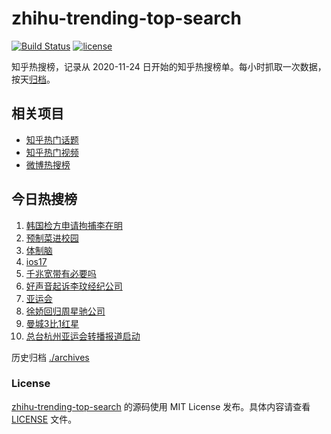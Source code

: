 # zhihu-trending-top-search

[![Build Status](https://github.com/justjavac/zhihu-trending-top-search/workflows/ci/badge.svg?branch=main)](https://github.com/justjavac/zhihu-trending-top-search/actions)
[![license](https://img.shields.io/github/license/justjavac/zhihu-trending-top-search)](https://github.com/justjavac/zhihu-trending-top-search/blob/main/LICENSE)

知乎热搜榜，记录从 2020-11-24 日开始的知乎热搜榜单。每小时抓取一次数据，按天[归档](./archives)。

## 相关项目

- [知乎热门话题](https://github.com/justjavac/zhihu-trending-hot-questions)
- [知乎热门视频](https://github.com/justjavac/zhihu-trending-hot-video)
- [微博热搜榜](https://github.com/justjavac/weibo-trending-hot-search)

## 今日热搜榜

<!-- BEGIN -->
<!-- 最后更新时间 Sun Sep 24 2023 06:05:44 GMT+0800 (China Standard Time) -->

1. [韩国检方申请拘捕李在明](https://www.zhihu.com/search?q=%E9%9F%A9%E5%9B%BD%E6%A3%80%E6%96%B9%E7%94%B3%E8%AF%B7%E6%8B%98%E6%8D%95%E6%9D%8E%E5%9C%A8%E6%98%8E)
1. [预制菜进校园](https://www.zhihu.com/search?q=%E9%A2%84%E5%88%B6%E8%8F%9C%E8%BF%9B%E6%A0%A1%E5%9B%AD)
1. [体制脑](https://www.zhihu.com/search?q=%E4%BD%93%E5%88%B6%E8%84%91)
1. [ios17](https://www.zhihu.com/search?q=ios17)
1. [千兆宽带有必要吗](https://www.zhihu.com/search?q=%E5%8D%83%E5%85%86%E5%AE%BD%E5%B8%A6%E6%9C%89%E5%BF%85%E8%A6%81%E5%90%97)
1. [好声音起诉李玟经纪公司](https://www.zhihu.com/search?q=%E5%A5%BD%E5%A3%B0%E9%9F%B3%E8%B5%B7%E8%AF%89%E6%9D%8E%E7%8E%9F%E7%BB%8F%E7%BA%AA%E5%85%AC%E5%8F%B8)
1. [亚运会](https://www.zhihu.com/search?q=%E4%BA%9A%E8%BF%90%E4%BC%9A)
1. [徐娇回归周星驰公司](https://www.zhihu.com/search?q=%E5%BE%90%E5%A8%87%E5%9B%9E%E5%BD%92%E5%91%A8%E6%98%9F%E9%A9%B0%E5%85%AC%E5%8F%B8)
1. [曼城3比1红星](https://www.zhihu.com/search?q=%E6%9B%BC%E5%9F%8E3%E6%AF%941%E7%BA%A2%E6%98%9F)
1. [总台杭州亚运会转播报道启动](https://www.zhihu.com/search?q=%E6%80%BB%E5%8F%B0%E6%9D%AD%E5%B7%9E%E4%BA%9A%E8%BF%90%E4%BC%9A%E8%BD%AC%E6%92%AD%E6%8A%A5%E9%81%93%E5%90%AF%E5%8A%A8)

<!-- END -->

历史归档 [./archives](./archives)

### License

[zhihu-trending-top-search](https://github.com/justjavac/zhihu-trending-top-search) 的源码使用 MIT License
发布。具体内容请查看 [LICENSE](./LICENSE) 文件。
